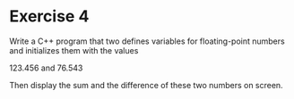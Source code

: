 # Exercise 4

Write a C++ program that two defines variables for floating-point numbers and
initializes them with the values

123.456 and 76.543

Then display the sum and the difference of these two numbers on screen.
